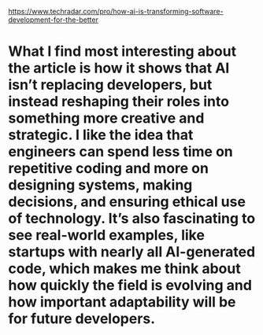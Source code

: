 https://www.techradar.com/pro/how-ai-is-transforming-software-development-for-the-better

# What I find most interesting about the article is how it shows that AI isn’t replacing developers, but instead reshaping their roles into something more creative and strategic. I like the idea that engineers can spend less time on repetitive coding and more on designing systems, making decisions, and ensuring ethical use of technology. It’s also fascinating to see real-world examples, like startups with nearly all AI-generated code, which makes me think about how quickly the field is evolving and how important adaptability will be for future developers.


